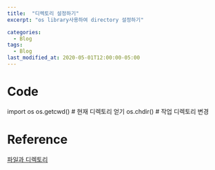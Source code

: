 ```yaml
---
title:  "디렉토리 설정하기"
excerpt: "os library사용하여 directory 설정하기"

categories:
  - Blog
tags:
  - Blog
last_modified_at: 2020-05-01T12:00:00-05:00
---
```


# Code
import os
os.getcwd() # 현재 디렉토리 얻기
os.chdir() # 작업 디렉토리 변경

# Reference
[파일과 디렉토리](http://pythonstudy.xyz/python/article/507-%ED%8C%8C%EC%9D%BC%EA%B3%BC-%EB%94%94%EB%A0%89%ED%86%A0%EB%A6%AC)
